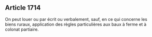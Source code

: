 Article 1714
----
On peut louer ou par écrit ou verbalement, sauf, en ce qui concerne les biens
ruraux, application des règles particulières aux baux à ferme et à colonat
partiaire.
